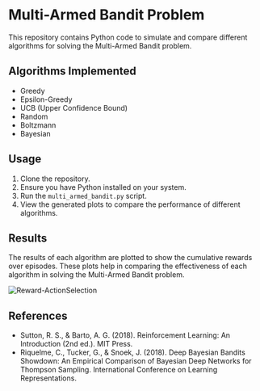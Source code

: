 # Multi-Armed Bandit Problem

This repository contains Python code to simulate and compare different algorithms for solving the Multi-Armed Bandit problem.

## Algorithms Implemented
- Greedy
- Epsilon-Greedy
- UCB (Upper Confidence Bound)
- Random
- Boltzmann
- Bayesian

## Usage
1. Clone the repository.
2. Ensure you have Python installed on your system.
3. Run the `multi_armed_bandit.py` script.
4. View the generated plots to compare the performance of different algorithms.

## Results
The results of each algorithm are plotted to show the cumulative rewards over episodes. These plots help in comparing the effectiveness of each algorithm in solving the Multi-Armed Bandit problem.

![Reward-ActionSelection](https://github.com/ParisaMohammadi9094/MultiArmed_Bandit-ActionSelection/assets/18152407/cce74e2e-5d05-4f6b-a87e-2fa580e3298d)

## References
- Sutton, R. S., & Barto, A. G. (2018). Reinforcement Learning: An Introduction (2nd ed.). MIT Press.
- Riquelme, C., Tucker, G., & Snoek, J. (2018). Deep Bayesian Bandits Showdown: An Empirical Comparison of Bayesian Deep Networks for Thompson Sampling. International Conference on Learning Representations.
